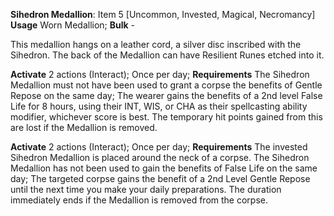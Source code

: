 **Sihedron Medallion**: Item 5 [Uncommon, Invested, Magical, Necromancy]
**Usage** Worn Medallion; **Bulk** -

This medallion hangs on a leather cord, a silver disc inscribed with the Sihedron. The back of the Medallion can have Resilient Runes etched into it.

**Activate** 2 actions (Interact); Once per day; **Requirements** The Sihedron Medallion must not have been used to grant a corpse the benefits of Gentle Repose on the same day; The wearer gains the benefits of a 2nd level False Life for 8 hours, using their INT, WIS, or CHA as their spellcasting ability modifier, whichever score is best. The temporary hit points gained from this are lost if the Medallion is removed.

**Activate** 2 actions (Interact); Once per day; **Requirements** The invested Sihedron Medallion is placed around the neck of a corpse. The Sihedron Medallion has not been used to gain the benefits of False Life on the same day; The targeted corpse gains the benefit of a 2nd Level Gentle Repose until the next time you make your daily preparations. The duration immediately ends if the Medallion is removed from the corpse.

